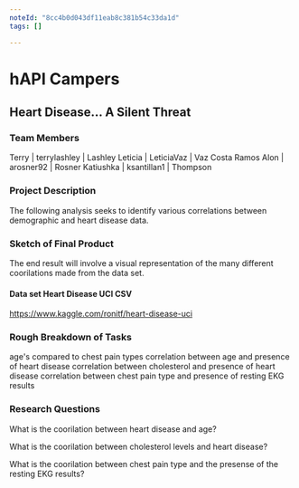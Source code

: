 ```yaml
---
noteId: "8cc4b0d043df11eab8c381b54c33da1d"
tags: []

---
```


# hAPI Campers


## Heart Disease... A Silent Threat

### Team Members
Terry | terrylashley | Lashley
Leticia | LeticiaVaz | Vaz Costa Ramos
Alon | arosner92 | Rosner
Katiushka | ksantillan1 | Thompson

### Project Description 

The following analysis seeks to identify various correlations between demographic and heart disease data. 

### Sketch of Final Product
The end result will involve a visual representation of the many different coorilations made from the data set. 


#### Data set Heart Disease UCI CSV
https://www.kaggle.com/ronitf/heart-disease-uci


### Rough Breakdown of Tasks
age's compared to chest pain types
correlation between age and presence of heart disease
correlation between cholesterol and presence of heart disease
correlation between chest pain type and presence of resting EKG results

### Research Questions
What is the coorilation between heart disease and age?

What is the coorilation between cholesterol levels and heart disease?

What is the coorilation between chest pain type and the presense of the resting EKG results?
